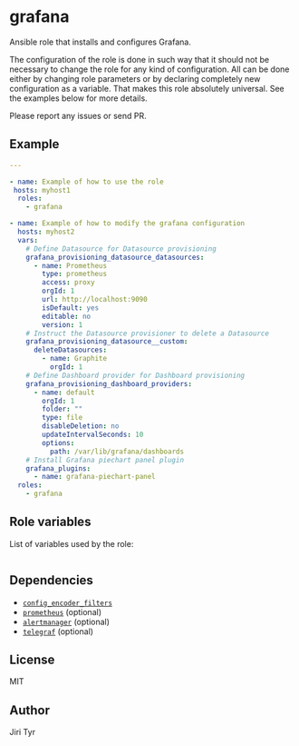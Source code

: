 grafana
=======

Ansible role that installs and configures Grafana.

The configuration of the role is done in such way that it should not be necessary
to change the role for any kind of configuration. All can be done either by
changing role parameters or by declaring completely new configuration as a
variable. That makes this role absolutely universal. See the examples below for
more details.

Please report any issues or send PR.


Example
-------

```yaml
---

- name: Example of how to use the role
 hosts: myhost1
  roles:
    - grafana

- name: Example of how to modify the grafana configuration
  hosts: myhost2
  vars:
    # Define Datasource for Datasource provisioning
    grafana_provisioning_datasource_datasources:
      - name: Prometheus
        type: prometheus
        access: proxy
        orgId: 1
        url: http://localhost:9090
        isDefault: yes
        editable: no
        version: 1
    # Instruct the Datasource provisioner to delete a Datasource
    grafana_provisioning_datasource__custom:
      deleteDatasources:
        - name: Graphite
          orgId: 1
    # Define Dashboard provider for Dashboard provisioning
    grafana_provisioning_dashboard_providers:
      - name: default
        orgId: 1
        folder: ""
        type: file
        disableDeletion: no
        updateIntervalSeconds: 10
        options:
          path: /var/lib/grafana/dashboards
    # Install Grafana piechart panel plugin
    grafana_plugins:
      - name: grafana-piechart-panel
  roles:
    - grafana
```


Role variables
--------------

List of variables used by the role:

```yaml
```


Dependencies
------------

- [`config_encoder_filters`](https://github.com/picotrading/ansible-config_encoder_filters)
- [`prometheus`](https://github.com/jtyr/ansible-prometheus) (optional)
- [`alertmanager`](https://github.com/jtyr/ansible-alertmanager) (optional)
- [`telegraf`](https://github.com/jtyr/ansible-telegraf) (optional)


License
-------

MIT


Author
------

Jiri Tyr

